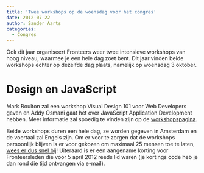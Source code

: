 ```yaml
---
title: 'Twee workshops op de woensdag voor het congres'
date: 2012-07-22
author: Sander Aarts
categories:
  - Congres
---
```


Ook dit jaar organiseert Fronteers weer twee intensieve workshops van hoog niveau, waarmee je een hele dag zoet bent. Dit jaar vinden beide workshops echter op dezelfde dag plaats, namelijk op woensdag 3 oktober.

# Design en JavaScript

Mark Boulton zal een workshop Visual Design 101 voor Web Developers geven en Addy Osmani gaat het over JavaScript Application Development hebben.
Meer informatie zal spoedig te vinden zijn op de [workshopspagina](/congres/2012/workshops).

Beide workshops duren een hele dag, ze worden gegeven in Amsterdam en de voertaal zal Engels zijn. Om er voor te zorgen dat de workshops persoonlijk blijven is er voor gekozen om maximaal 25 mensen toe te laten, [wees er dus snel bij](https://fronteers.paydro.net/)! Uiteraard is er een aangename korting voor Fronteersleden die voor 5 april 2012 reeds lid waren (je kortings code heb je dan rond die tijd ontvangen via e-mail).
